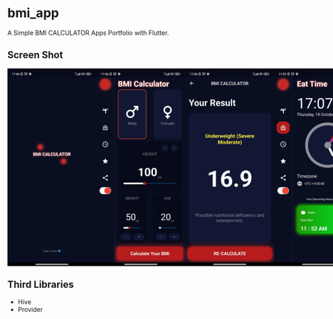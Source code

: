 # bmi_app

A Simple BMI CALCULATOR Apps Portfolio with Flutter.

## Screen Shot
<div style="display:flex;">
    <img alt="Splash" title="Splash" width="200px" src="assets/1.jpg" />
    <img alt="Home" title="Home" width="200px" src="assets/2.jpg" />
    <img alt="Result" title="Result" width="200px" src="assets/3.jpg" />
    <img alt="Clock" title="Clock" width="200px" src="assets/4.jpg" />
    <img alt="Alarm" title="Alarm" width="200px" src="assets/5.jpg" />
    <img alt="Detail" title="Detail" width="200px" src="assets/6.jpg" />
</div>

## Third Libraries
- Hive
- Provider
